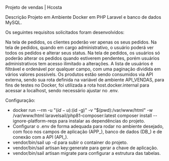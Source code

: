 Projeto de vendas | Hcosta

Descrição
Projeto em Ambiente Docker em PHP Laravel e banco de dados MySQL.

Os seguintes requisitos solicitados foram desenvolvidos:

Na tela de pedidos, os clientes poderão ver apenas os seus pedidos.
Na tela de pedidos, quando em cargo administrativo, o usuário poderá ver todos os pedidos e alterar seus status.
Na tela de pedidos, os usuários só poderão alterar os pedidos quando estiverem pendentes, porém usuários administrativos tem acesso ilimitado a alterações.
A lista de usuários é filtrável e ordenável por qualquer campo, com uma paginação dividida em vários valores possívels.
Os produtos estão sendo consumidos via API externa, sendo sua rota definida na variável de ambiente API_VENDAS, para fins de testes no Docker, foi utilizada a rota host.docker.internal para acessar a localhost, sendo necessário ajustar no .env.

Configuração:

- docker run --rm -u "$(id -u):$(id -g)" -v "$(pwd):/var/www/html" -w /var/www/html laravelsail/php81-composer:latest composer install --ignore-platform-reqs para instalar as dependências do projeto.
- Configurar o .env de forma adequada para rodar no ambiente desejado, com foco nos campos de aplicação (APP_), banco de dados (DB_) e de conexão com a API (API_).
- vendor/bin/sail up -d para subir o container do projeto.
- vendor/bin/sail artisan key:generate para gerar a chave de aplicação.
- vendor/bin/sail artisan migrate para configurar a estrutura das tabelas.
